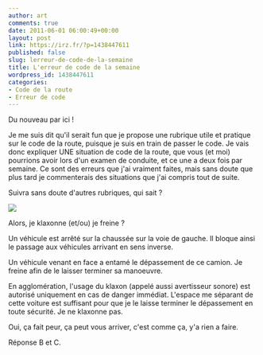 ```yaml
---
author: art
comments: true
date: 2011-06-01 06:00:49+00:00
layout: post
link: https://irz.fr/?p=1438447611
published: false
slug: lerreur-de-code-de-la-semaine
title: L'erreur de code de la semaine
wordpress_id: 1438447611
categories:
- Code de la route
- Erreur de code
---
```


Du nouveau par ici !

Je me suis dit qu'il serait fun que je propose une rubrique utile et pratique sur le code de la route, puisque je suis en train de passer le code. Je vais donc expliquer UNE situation de code de la route, que vous (et moi) pourrions avoir lors d'un examen de conduite, et ce une a deux fois par semaine. Ce sont des erreurs que j'ai vraiment faites, mais sans doute que plus tard je commenterais des situations que j'ai compris tout de suite.

Suivra sans doute d'autres rubriques, qui sait ?

[![](https://static.irz.fr/2011/05/hiro-2011-05-31-à-17.10.10.png)](https://static.irz.fr/2011/05/hiro-2011-05-31-à-17.10.10.png)

Alors, je klaxonne (et/ou) je freine ?

Un véhicule est arrêté sur la chaussée sur la voie de gauche. Il bloque ainsi le passage aux véhicules arrivant en sens inverse.

Un véhicule venant en face a entamé le dépassement de ce camion. Je freine afin de le laisser terminer sa manoeuvre.

En agglomération, l'usage du klaxon (appelé aussi avertisseur sonore) est autorisé uniquement en cas de danger immédiat. L'espace me séparant de cette voiture est suffisant pour que je le laisse terminer le dépassement en toute sécurité. Je ne klaxonne pas.

Oui, ça fait peur, ça peut vous arriver, c'est comme ça, y'a rien a faire.

Réponse B et C.


